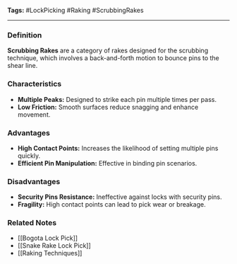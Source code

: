 **Tags:** #LockPicking #Raking #ScrubbingRakes

---

### **Definition**

**Scrubbing Rakes** are a category of rakes designed for the scrubbing technique, which involves a back-and-forth motion to bounce pins to the shear line.

### **Characteristics**

- **Multiple Peaks:** Designed to strike each pin multiple times per pass.
- **Low Friction:** Smooth surfaces reduce snagging and enhance movement.

### **Advantages**

- **High Contact Points:** Increases the likelihood of setting multiple pins quickly.
- **Efficient Pin Manipulation:** Effective in binding pin scenarios.

### **Disadvantages**

- **Security Pins Resistance:** Ineffective against locks with security pins.
- **Fragility:** High contact points can lead to pick wear or breakage.

### **Related Notes**

- [[Bogota Lock Pick]]
- [[Snake Rake Lock Pick]]
- [[Raking Techniques]]